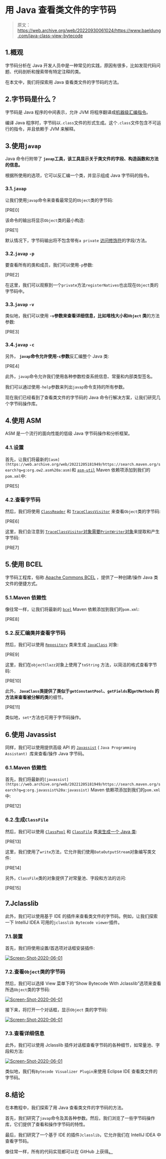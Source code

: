 # 用 Java 查看类文件的字节码

> 原文：<https://web.archive.org/web/20220930061024/https://www.baeldung.com/java-class-view-bytecode>

## 1.概观

字节码分析在 Java 开发人员中是一种常见的实践，原因有很多，比如发现代码问题、代码剖析和搜索带有特定注释的类。

在本文中，我们将探索用 Java 查看类文件的字节码的方法。

## 2.字节码是什么？

字节码是 Java 程序的中间表示，允许 JVM 将程序翻译成[机器级汇编指令](/web/20221205181949/https://www.baeldung.com/cs/instructions-programs)。

编译 Java 程序时，字节码以`.class`文件的形式生成。这个`.class`文件包含不可运行的指令，并且依赖于 JVM 来解释。

## 3.使用`javap`

Java 命令行附带了 **`javap`工具，该工具显示关于类文件的字段、构造函数和方法的信息。**

根据所使用的选项，它可以反汇编一个类，并显示组成 Java 字节码的指令。

### 3.1.`javap`

让我们使用`javap`命令来查看最常见的`Object`类的字节码:

[PRE0]

该命令的输出将显示`Object`类的最小构造:

[PRE1]

默认情况下，字节码输出将不包含带有`a private` [访问修饰符](/web/20221205181949/https://www.baeldung.com/java-access-modifiers)的字段/方法。

### 3.2.`javap` `-p`

要查看所有的类和成员，我们可以使用`-p`参数:

[PRE2]

在这里，我们可以观察到一个`private`方法`registerNatives`也出现在`Object`类的字节码中。

### 3.3.`javap` `-v`

类似地，我们可以使用 **`-v`参数来查看详细信息，比如堆栈大小和`Object` 类**的方法参数:

[PRE3]

### 3.4.`javap` `-c`

另外， **`javap`命令允许使用`-c`参数**反汇编整个 Java 类:

[PRE4]

此外，`javap`命令允许我们使用各种参数检查系统信息、常量和内部类型签名。

我们可以通过使用`-help`参数来列出`javap`命令支持的所有参数。

现在我们已经看到了查看类文件的字节码的 Java 命令行解决方案，让我们研究几个字节码操作库。

## 4.使用 ASM

ASM 是一个流行的面向性能的低级 Java 字节码操作和分析框架。

### 4.1.设置

首先，让我们将最新的`[asm](https://web.archive.org/web/20221205181949/https://search.maven.org/search?q=g:org.ow2.asm%20a:asm)`和 [`asm-util`](https://web.archive.org/web/20221205181949/https://search.maven.org/search?q=g:org.ow2.asm%20a:asm-util) Maven 依赖项添加到我们的`pom.xml`中:

[PRE5]

### 4.2.查看字节码

然后，我们将使用 [`ClassReader`](https://web.archive.org/web/20221205181949/https://asm.ow2.io/javadoc/org/objectweb/asm/ClassReader.html) 和 [`TraceClassVisitor`](https://web.archive.org/web/20221205181949/https://asm.ow2.io/javadoc/org/objectweb/asm/util/TraceClassVisitor.html) 来查看`Object`类的字节码:

[PRE6]

这里，我们会注意到 [`TraceClassVisitor`对象需要`PrintWriter`对象](/web/20221205181949/https://www.baeldung.com/java-asm#1-using-the-traceclassvisitor)来提取和产生字节码:

[PRE7]

## 5.使用 BCEL

字节码工程库，俗称 [Apache Commons BCEL](https://web.archive.org/web/20221205181949/https://commons.apache.org/proper/commons-bcel/) ，提供了一种创建/操作 Java 类文件的便捷方式。

### 5.1.Maven 依赖性

像往常一样，让我们将最新的 [`bcel`](https://web.archive.org/web/20221205181949/https://search.maven.org/search?q=g:org.apache.bcel%20%20a:bcel) Maven 依赖添加到我们的`pom.xml`:

[PRE8]

### 5.2.反汇编类并查看字节码

然后，我们可以使用 [`Repository`](https://web.archive.org/web/20221205181949/https://commons.apache.org/proper/commons-bcel/apidocs/org/apache/bcel/Repository.html) 类来生成 [`JavaClass`](https://web.archive.org/web/20221205181949/https://commons.apache.org/proper/commons-bcel/apidocs/org/apache/bcel/classfile/JavaClass.html) 对象:

[PRE9]

这里，我们在`objectClazz`对象上使用了`toString` 方法，以简洁的格式查看字节码:

[PRE10]

此外， **`JavaClass`类提供了类似于`getConstantPool`、`getFields`和`getMethods` 的方法来查看被分解的类**的细节。

[PRE11]

类似地，`set*`方法也可用于字节码操作。

## 6.使用 Javassist

同样，我们可以使用提供高级 API 的 [`Javassist`](/web/20221205181949/https://www.baeldung.com/javassist) ( `Java Programming Assistant) `库来查看/操作 Java 字节码。

### 6.1.Maven 依赖性

首先，我们将最新的`[javassist](https://web.archive.org/web/20221205181949/https://search.maven.org/search?q=g:org.javassist%20a:javassist)` Maven 依赖项添加到我们的`pom.xml`中:

[PRE12]

### 6.2.生成`ClassFile`

然后，我们可以使用 [`ClassPool`](https://web.archive.org/web/20221205181949/http://www.javassist.org/html/javassist/ClassPool.html) 和 [`ClassFile`](https://web.archive.org/web/20221205181949/https://www.javassist.org/html/javassist/bytecode/ClassFile.html) 类[来生成一个 Java 类](/web/20221205181949/https://www.baeldung.com/javassist#generating-a-java-class):

[PRE13]

这里，我们使用了`write`方法，它允许我们使用`DataOutputStream`对象编写类文件:

[PRE14]

另外，`ClassFile`类的对象提供了对常量池、字段和方法的访问:

[PRE15]

## 7.Jclasslib

此外，我们可以使用基于 IDE 的插件来查看类文件的字节码。例如，让我们探索一下 IntelliJ IDEA 可用的`jclasslib Bytecode viewer`插件。

### 7.1.装置

首先，我们将使用设置/首选项对话框安装插件:

[![Screen-Shot-2020-06-01](img/dc5f39fdd8e587e232949912abc268cd.png)](/web/20221205181949/https://www.baeldung.com/wp-content/uploads/2020/06/Screen-Shot-2020-06-01-at-3.23.42-PM.png)

### 7.2.查看`Object`类的字节码

然后，我们可以选择 View 菜单下的“Show Bytecode With Jclasslib”选项来查看所选`Object`类的字节码:

[![Screen-Shot-2020-06-01](img/e7ed30db99f7fb46816a38b1258d67e9.png)](/web/20221205181949/https://www.baeldung.com/wp-content/uploads/2020/06/Screen-Shot-2020-06-01-at-3.24.59-PM.png)

接下来，将打开一个对话框，显示`Object` 类的字节码:

[![Screen-Shot-2020-06-01](img/335a1a42061bcb08a35c5a4f410dd315.png)](/web/20221205181949/https://www.baeldung.com/wp-content/uploads/2020/06/Screen-Shot-2020-06-01-at-3.25.41-PM.png)

### 7.3.查看详细信息

此外，我们可以使用 Jclasslib 插件对话框查看字节码的各种细节，如常量池、字段和方法:

[![Screen-Shot-2020-06-01](img/32499177c77f057a6c55722690360e52.png)](/web/20221205181949/https://www.baeldung.com/wp-content/uploads/2020/06/Screen-Shot-2020-06-01-at-3.26.23-PM.png)

类似地，我们有`Bytecode Visualizer Plugin`来使用 Eclipse IDE 查看类文件的字节码。

## 8.结论

在本教程中，我们探索了用 Java 查看类文件的字节码的方法。

首先，我们研究了`javap`命令及其各种参数。然后，我们浏览了一些字节码操作库，它们提供了查看和操作字节码的特性。

最后，我们研究了一个基于 IDE 的插件`Jclasslib`，它允许我们在 IntelliJ IDEA 中查看字节码。

像往常一样，所有的代码实现都可以在 GitHub 上获得[。](https://web.archive.org/web/20221205181949/https://github.com/eugenp/tutorials/tree/master/core-java-modules/core-java-jvm)